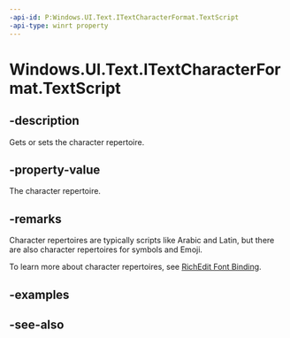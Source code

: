 ```yaml
---
-api-id: P:Windows.UI.Text.ITextCharacterFormat.TextScript
-api-type: winrt property
---
```


<!-- Property syntax
public Windows.UI.Text.TextScript TextScript { get;  set; }
-->

# Windows.UI.Text.ITextCharacterFormat.TextScript

## -description

Gets or sets the character repertoire.

## -property-value

The character repertoire.

## -remarks

Character repertoires are typically scripts like Arabic and Latin, but there are also character repertoires for symbols and Emoji.

To learn more about character repertoires, see [RichEdit Font Binding](https://docs.microsoft.com/en-us/archive/blogs/murrays/richedit-font-binding).

## -examples

## -see-also
